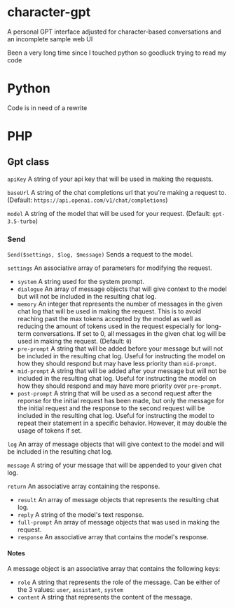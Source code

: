 # character-gpt
A personal GPT interface adjusted for character-based conversations and an incomplete sample web UI

Been a very long time since I touched python so goodluck trying to read my code

# Python

Code is in need of a rewrite

# PHP

## Gpt class

`apiKey` A string of your api key that will be used in making the requests.

`baseUrl` A string of the chat completions url that you're making a request to. (Default: `https://api.openai.com/v1/chat/completions`)

`model` A string of the model that will be used for your request. (Default: `gpt-3.5-turbo`)

### Send

`Send($settings, $log, $message)` Sends a request to the model.

`settings` An associative array of parameters for modifying the request.

- `system` A string used for the system prompt.
- `dialogue` An array of message objects that will give context to the model but will not be included in the resulting chat log.
- `memory` An integer that represents the number of messages in the given chat log that will be used in making the request. This is to avoid reaching past the max tokens accepted by the model as well as reducing the amount of tokens used in the request especially for long-term conversations. If set to 0, all messages in the given chat log will be used in making the request. (Default: `0`)
- `pre-prompt` A string that will be added before your message but will not be included in the resulting chat log. Useful for instructing the model on how they should respond but may have less priority than `mid-prompt`.
- `mid-prompt` A string that will be added after your message but will not be included in the resulting chat log. Useful for instructing the model on how they should respond and may have more priority over `pre-prompt`.
- `post-prompt` A string that will be used as a second request after the reponse for the initial request has been made, but only the message for the initial request and the response to the second request will be included in the resulting chat log. Useful for instructing the model to repeat their statement in a specific behavior. However, it may double the usage of tokens if set.

`log` An array of message objects that will give context to the model and will be included in the resulting chat log.

`message` A string of your message that will be appended to your given chat log.

`return` An associative array containing the response.

- `result` An array of message objects that represents the resulting chat log.
- `reply` A string of the model's text response.
- `full-prompt` An array of message objects that was used in making the request.
- `response` An associative array that contains the model's response.

#### Notes

A message object is an associative array that contains the following keys:

- `role` A string that represents the role of the message. Can be either of the 3 values: `user`, `assistant`, `system`
- `content` A string that represents the content of the message.
